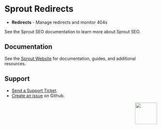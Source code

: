 # Sprout Redirects

- **Redirects** - Manage redirects and monitor 404s

See the Sprout SEO documentation to learn more about Sprout SEO.

## Documentation

See the [Sprout Website](https://sprout.barrelstrengthdesign.com/docs/seo) for documentation, guides, and additional resources. 

## Support

- [Send a Support Ticket](https://sprout.barrelstrengthdesign.com/docs/support/support.html).
- [Create an issue](https://github.com/barrelstrength/craft-sprout-forms/issues) on Github.

<a href="https://sprout.barrelstrengthdesign.com" target="_blank">
  <img src="https://s3.amazonaws.com/sprout.barrelstrengthdesign.com-assets/content/plugins/sprout-icon.svg" width="72" align="right">
</a>